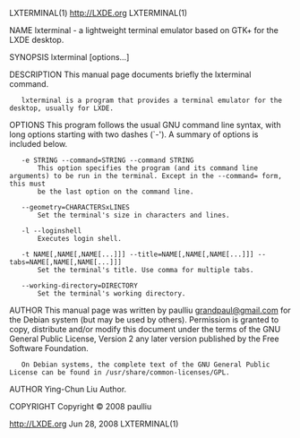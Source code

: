 LXTERMINAL(1)                                                     http://LXDE.org                                                    LXTERMINAL(1)

NAME
       lxterminal - a lightweight terminal emulator based on GTK+ for the LXDE desktop.

SYNOPSIS
       lxterminal [options...]

DESCRIPTION
       This manual page documents briefly the lxterminal command.

       lxterminal is a program that provides a terminal emulator for the desktop, usually for LXDE.

OPTIONS
       This program follows the usual GNU command line syntax, with long options starting with two dashes (`-'). A summary of options is included
       below.

       -e STRING --command=STRING --command STRING
           This option specifies the program (and its command line arguments) to be run in the terminal. Except in the --command= form, this must
           be the last option on the command line.

       --geometry=CHARACTERSxLINES
           Set the terminal's size in characters and lines.

       -l --loginshell
           Executes login shell.

       -t NAME[,NAME[,NAME[...]]] --title=NAME[,NAME[,NAME[...]]] --tabs=NAME[,NAME[,NAME[...]]]
           Set the terminal's title. Use comma for multiple tabs.

       --working-directory=DIRECTORY
           Set the terminal's working directory.

AUTHOR
       This manual page was written by paulliu <grandpaul@gmail.com> for the Debian system (but may be used by others). Permission is granted to
       copy, distribute and/or modify this document under the terms of the GNU General Public License, Version 2 any later version published by
       the Free Software Foundation.

       On Debian systems, the complete text of the GNU General Public License can be found in /usr/share/common-licenses/GPL.

AUTHOR
       Ying-Chun Liu
           Author.

COPYRIGHT
       Copyright © 2008 paulliu

http://LXDE.org                                                    Jun 28, 2008                                                      LXTERMINAL(1)
